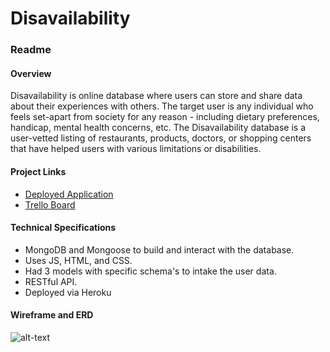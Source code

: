 # Disavailability
### Readme

#### Overview
Disavailability is online database where users can store and share data about their experiences with others. The target user is any individual who feels set-apart from society for any reason - including dietary preferences, handicap, mental health concerns, etc. The Disavailability database is a user-vetted listing of restaurants, products, doctors, or shopping centers that have helped users with various limitations or disabilities. 

#### Project Links
* [Deployed Application](https://mysterious-retreat-91657.herokuapp.com/)
* [Trello Board](https://trello.com/b/5ZBWXDbe/disavailability-project-2)

#### Technical Specifications
* MongoDB and Mongoose to build and interact with the database. 
* Uses JS, HTML, and CSS.
* Had 3 models with specific schema's to intake the user data. 
* RESTful API.
* Deployed via Heroku

#### Wireframe and ERD
![alt-text](public/wireframe1.HEIC)
